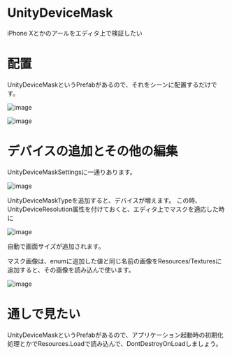 # UnityDeviceMask
iPhone Xとかのアールをエディタ上で検証したい

# 配置

UnityDeviceMaskというPrefabがあるので、それをシーンに配置するだけです。

![image](https://user-images.githubusercontent.com/1702680/41350388-f875073e-6f4d-11e8-9f7c-73ea947a8bdb.png)

![image](https://user-images.githubusercontent.com/1702680/41350355-df57884e-6f4d-11e8-9030-933ecf5e4995.png)

# デバイスの追加とその他の編集

UnityDeviceMaskSettingsに一通りあります。

![image](https://user-images.githubusercontent.com/1702680/41350190-44ca8e52-6f4d-11e8-84d5-cacacdb2d9fa.png)

UnityDeviceMaskTypeを追加すると、デバイスが増えます。
この時、UnityDeviceResolution属性を付けておくと、エディタ上でマスクを適応した時に

![image](https://user-images.githubusercontent.com/1702680/41350286-9b2bc45a-6f4d-11e8-96bd-8cb2cdb7a20c.png)

自動で画面サイズが追加されます。

マスク画像は、enumに追加した値と同じ名前の画像をResources/Texturesに追加すると、その画像を読み込んで使います。

![image](https://user-images.githubusercontent.com/1702680/41350405-04cd8ede-6f4e-11e8-9f7c-cf7ebed7207d.png)

# 通しで見たい

UnityDeviceMaskというPrefabがあるので、アプリケーション起動時の初期化処理とかでResources.Loadで読み込んで、DontDestroyOnLoadしましょう。
